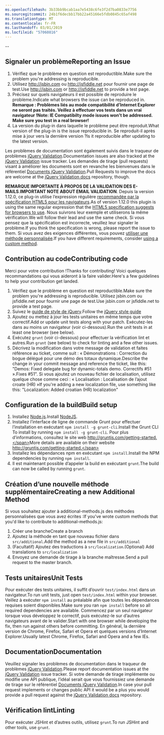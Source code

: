 ```yaml
---
ms.openlocfilehash: 3b33bb9bcab1aa7e5438c6fe3f2d7ba0833e7756
ms.sourcegitcommit: 24b1f6decbb17bb22a45166e5fdb0845c65af498
ms.translationtype: MT
ms.contentlocale: fr-FR
ms.lasthandoff: 03/01/2019
ms.locfileid: "57060816"
---
```

--

## <a name="reporting-an-issue"></a><span data-ttu-id="e7cf8-101">Signaler un problème</span><span class="sxs-lookup"><span data-stu-id="e7cf8-101">Reporting an Issue</span></span>

1. <span data-ttu-id="e7cf8-102">Vérifiez que le problème en question est reproductible.</span><span class="sxs-lookup"><span data-stu-id="e7cf8-102">Make sure the problem you're addressing is reproducible.</span></span>
2. <span data-ttu-id="e7cf8-103">Utilisez http://jsbin.com ou http://jsfiddle.net pour fournir une page de test.</span><span class="sxs-lookup"><span data-stu-id="e7cf8-103">Use http://jsbin.com or http://jsfiddle.net to provide a test page.</span></span>
3. <span data-ttu-id="e7cf8-104">Précisez sur quels navigateurs il est possible de reproduire le problème.</span><span class="sxs-lookup"><span data-stu-id="e7cf8-104">Indicate what browsers the issue can be reproduced in.</span></span> <span data-ttu-id="e7cf8-105">**Remarque : Problèmes liés au mode compatibilité d’Internet Explorer ne seront pas traités. Veillez à effectuer vos tests dans un vrai navigateur !**</span><span class="sxs-lookup"><span data-stu-id="e7cf8-105">**Note: IE Compatibilty mode issues won't be addressed. Make sure you test in a real browser!**</span></span>
4. <span data-ttu-id="e7cf8-106">La version du plug-in dans laquelle le problème peut être reproduit.</span><span class="sxs-lookup"><span data-stu-id="e7cf8-106">What version of the plug-in is the issue reproducible in.</span></span> <span data-ttu-id="e7cf8-107">Se reproduit-il après mise à jour vers la dernière version ?</span><span class="sxs-lookup"><span data-stu-id="e7cf8-107">Is it reproducible after updating to the latest version.</span></span>

<span data-ttu-id="e7cf8-108">Les problèmes de documentation sont également suivis dans le traqueur de problèmes [jQuery Validation](https://github.com/jzaefferer/jquery-validation/issues).</span><span class="sxs-lookup"><span data-stu-id="e7cf8-108">Documentation issues are also tracked at the [jQuery Validation](https://github.com/jzaefferer/jquery-validation/issues) issue tracker.</span></span>
<span data-ttu-id="e7cf8-109">Les demandes de tirage (pull requests) visant à améliorer les documents sont en revanche les bienvenues dans le référentiel [Documents jQuery Validation](https://github.com/jzaefferer/validation-content).</span><span class="sxs-lookup"><span data-stu-id="e7cf8-109">Pull Requests to improve the docs are welcome at the [jQuery Validation docs](https://github.com/jzaefferer/validation-content) repository, though.</span></span>

<span data-ttu-id="e7cf8-110">**REMARQUE IMPORTANTE À PROPOS DE LA VALIDATION DES E-MAILS**.</span><span class="sxs-lookup"><span data-stu-id="e7cf8-110">**IMPORTANT NOTE ABOUT EMAIL VALIDATION**.</span></span> <span data-ttu-id="e7cf8-111">Depuis la version 1.12.0, ce plug-in utilise l’expression régulière [recommandée par la spécification HTML5 pour les navigateurs](https://html.spec.whatwg.org/multipage/forms.html#valid-e-mail-address).</span><span class="sxs-lookup"><span data-stu-id="e7cf8-111">As of version 1.12.0 this plugin is using the same regular expression that the [HTML5 specification suggests for browsers to use](https://html.spec.whatwg.org/multipage/forms.html#valid-e-mail-address).</span></span> <span data-ttu-id="e7cf8-112">Nous suivrons leur exemple et utiliserons la même vérification.</span><span class="sxs-lookup"><span data-stu-id="e7cf8-112">We will follow their lead and use the same check.</span></span> <span data-ttu-id="e7cf8-113">Si vous pensez que la spécification est incorrecte, veuillez leur signaler le problème.</span><span class="sxs-lookup"><span data-stu-id="e7cf8-113">If you think the specification is wrong, please report the issue to them.</span></span> <span data-ttu-id="e7cf8-114">Si vous avez des exigences différentes, vous pouvez [utiliser une méthode personnalisée](http://jqueryvalidation.org/jQuery.validator.addMethod/).</span><span class="sxs-lookup"><span data-stu-id="e7cf8-114">If you have different requirements, consider [using a custom method](http://jqueryvalidation.org/jQuery.validator.addMethod/).</span></span>

## <a name="contributing-code"></a><span data-ttu-id="e7cf8-115">Contribution au code</span><span class="sxs-lookup"><span data-stu-id="e7cf8-115">Contributing code</span></span>

<span data-ttu-id="e7cf8-116">Merci pour votre contribution !</span><span class="sxs-lookup"><span data-stu-id="e7cf8-116">Thanks for contributing!</span></span> <span data-ttu-id="e7cf8-117">Voici quelques recommandations qui vous aideront à la faire valider.</span><span class="sxs-lookup"><span data-stu-id="e7cf8-117">Here's a few guidelines to help your contribution get landed.</span></span>

1. <span data-ttu-id="e7cf8-118">Vérifiez que le problème en question est reproductible.</span><span class="sxs-lookup"><span data-stu-id="e7cf8-118">Make sure the problem you're addressing is reproducible.</span></span> <span data-ttu-id="e7cf8-119">Utilisez jsbin.com ou jsfiddle.net pour fournir une page de test.</span><span class="sxs-lookup"><span data-stu-id="e7cf8-119">Use jsbin.com or jsfiddle.net to provide a test page.</span></span>
2. <span data-ttu-id="e7cf8-120">Suivez le [guide de style de jQuery](http://contribute.jquery.com/style-guides/js).</span><span class="sxs-lookup"><span data-stu-id="e7cf8-120">Follow the [jQuery style guide](http://contribute.jquery.com/style-guides/js)</span></span>
3. <span data-ttu-id="e7cf8-121">Ajoutez ou mettez à jour les tests unitaires en même temps que votre correctif.</span><span class="sxs-lookup"><span data-stu-id="e7cf8-121">Add or update unit tests along with your patch.</span></span> <span data-ttu-id="e7cf8-122">Exécutez-les dans au moins un navigateur (voir ci-dessous).</span><span class="sxs-lookup"><span data-stu-id="e7cf8-122">Run the unit tests in at least one browser (see below).</span></span>
4. <span data-ttu-id="e7cf8-123">Exécutez `grunt` (voir ci-dessous) pour effectuer la vérification lint et autres.</span><span class="sxs-lookup"><span data-stu-id="e7cf8-123">Run `grunt` (see below) to check for linting and a few other issues.</span></span>
5. <span data-ttu-id="e7cf8-124">Décrivez la modification dans votre message de validation et faites référence au ticket, comme suit : « Démonstrations : Correction du bogue délégué pour une démo des totaux dynamique.</span><span class="sxs-lookup"><span data-stu-id="e7cf8-124">Describe the change in your commit message and reference the ticket, like this: "Demos: Fixed delegate bug for dynamic-totals demo.</span></span> <span data-ttu-id="e7cf8-125">Correctifs #51 ».</span><span class="sxs-lookup"><span data-stu-id="e7cf8-125">Fixes #51".</span></span> <span data-ttu-id="e7cf8-126">Si vous ajoutez un nouveau fichier de localisation, utilisez quelque chose comme ceci : « Localisation : Localisation de l’ajout croate (HR) »</span><span class="sxs-lookup"><span data-stu-id="e7cf8-126">If you're adding a new localization file, use something like this: "Localization: Added croatian (HR) localization"</span></span>

## <a name="build-setup"></a><span data-ttu-id="e7cf8-127">Configuration de la build</span><span class="sxs-lookup"><span data-stu-id="e7cf8-127">Build setup</span></span>

1. <span data-ttu-id="e7cf8-128">Installez [Node.js](http://nodejs.org).</span><span class="sxs-lookup"><span data-stu-id="e7cf8-128">Install [NodeJS](http://nodejs.org).</span></span>
2. <span data-ttu-id="e7cf8-129">Installez l’interface de ligne de commande Grunt pour effectuer l’installation en exécutant `npm install -g grunt-cli`.</span><span class="sxs-lookup"><span data-stu-id="e7cf8-129">Install the Grunt CLI To install by running `npm install -g grunt-cli`.</span></span> <span data-ttu-id="e7cf8-130">Pour plus d’informations, consultez le site web http://gruntjs.com/getting-started.</span><span class="sxs-lookup"><span data-stu-id="e7cf8-130">More details are available on their website http://gruntjs.com/getting-started.</span></span>
3. <span data-ttu-id="e7cf8-131">Installez les dépendances npm en exécutant `npm install`.</span><span class="sxs-lookup"><span data-stu-id="e7cf8-131">Install the NPM dependencies by running `npm install`.</span></span>
4. <span data-ttu-id="e7cf8-132">Il est maintenant possible d’appeler la build en exécutant `grunt`.</span><span class="sxs-lookup"><span data-stu-id="e7cf8-132">The build can now be called by running `grunt`.</span></span>

## <a name="creating-a-new-additional-method"></a><span data-ttu-id="e7cf8-133">Création d’une nouvelle méthode supplémentaire</span><span class="sxs-lookup"><span data-stu-id="e7cf8-133">Creating a new Additional Method</span></span>

<span data-ttu-id="e7cf8-134">Si vous souhaitez ajouter à additional-methods.js des méthodes personnalisées que vous avez écrites :</span><span class="sxs-lookup"><span data-stu-id="e7cf8-134">If you've wrote custom methods that you'd like to contribute to additional-methods.js:</span></span>

1. <span data-ttu-id="e7cf8-135">Créer une branche</span><span class="sxs-lookup"><span data-stu-id="e7cf8-135">Create a branch</span></span>
2. <span data-ttu-id="e7cf8-136">Ajoutez la méthode en tant que nouveau fichier dans `src/additional`.</span><span class="sxs-lookup"><span data-stu-id="e7cf8-136">Add the method as a new file in `src/additional`</span></span>
3. <span data-ttu-id="e7cf8-137">(Facultatif) Ajoutez des traductions à `src/localization`.</span><span class="sxs-lookup"><span data-stu-id="e7cf8-137">(Optional) Add translations to `src/localization`</span></span>
4. <span data-ttu-id="e7cf8-138">Envoyez une demande de tirage à la branche maîtresse.</span><span class="sxs-lookup"><span data-stu-id="e7cf8-138">Send a pull request to the master branch.</span></span>

## <a name="unit-tests"></a><span data-ttu-id="e7cf8-139">Tests unitaires</span><span class="sxs-lookup"><span data-stu-id="e7cf8-139">Unit Tests</span></span>

<span data-ttu-id="e7cf8-140">Pour exécuter des tests unitaires, il suffit d’ouvrir `test/index.html` dans un navigateur.</span><span class="sxs-lookup"><span data-stu-id="e7cf8-140">To run unit tests, just open `test/index.html` within your browser.</span></span> <span data-ttu-id="e7cf8-141">Veillez à exécuter `npm install` au préalable afin que toutes les dépendances requises soient disponibles.</span><span class="sxs-lookup"><span data-stu-id="e7cf8-141">Make sure you ran `npm install` before so all required dependencies are available.</span></span>
<span data-ttu-id="e7cf8-142">Commencez par un seul navigateur lorsque vous développez le correctif, puis exécutez-le sur d’autres navigateurs avant de le valider.</span><span class="sxs-lookup"><span data-stu-id="e7cf8-142">Start with one browser while developing the fix, then run against others before committing.</span></span> <span data-ttu-id="e7cf8-143">En général, la dernière version de Chrome, Firefox, Safari et Opera et quelques versions d’Internet Explorer.</span><span class="sxs-lookup"><span data-stu-id="e7cf8-143">Usually latest Chrome, Firefox, Safari and Opera and a few IEs.</span></span>

## <a name="documentation"></a><span data-ttu-id="e7cf8-144">Documentation</span><span class="sxs-lookup"><span data-stu-id="e7cf8-144">Documentation</span></span>

<span data-ttu-id="e7cf8-145">Veuillez signaler les problèmes de documentation dans le traqueur de problèmes [jQuery Validation](https://github.com/jzaefferer/jquery-validation/issues).</span><span class="sxs-lookup"><span data-stu-id="e7cf8-145">Please report documentation issues at the [jQuery Validation](https://github.com/jzaefferer/jquery-validation/issues) issue tracker.</span></span>
<span data-ttu-id="e7cf8-146">Si votre demande de tirage implémente ou modifie une API publique, l’idéal serait que vous fournissiez une demande de tirage sur le référentiel [Documents jQuery Validation](https://github.com/jzaefferer/validation-content).</span><span class="sxs-lookup"><span data-stu-id="e7cf8-146">In case your pull request implements or changes public API it would be a plus you would provide a pull request against the [jQuery Validation docs](https://github.com/jzaefferer/validation-content) repository.</span></span>

## <a name="linting"></a><span data-ttu-id="e7cf8-147">Vérification lint</span><span class="sxs-lookup"><span data-stu-id="e7cf8-147">Linting</span></span>

<span data-ttu-id="e7cf8-148">Pour exécuter JSHint et d’autres outils, utilisez `grunt`.</span><span class="sxs-lookup"><span data-stu-id="e7cf8-148">To run JSHint and other tools, use `grunt`.</span></span>
